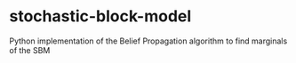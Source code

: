 # stochastic-block-model
Python implementation of the Belief Propagation algorithm to find marginals of the SBM
